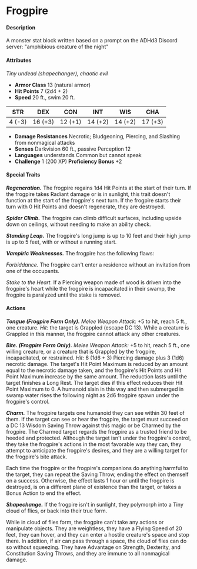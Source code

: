 # Frogpire

#### Description

A monster stat block written based on a prompt on the ADHd3 Discord server: "amphibious creature of the night"

#### Attributes

_Tiny undead (shapechanger), chaotic evil_

- **Armor Class** 13 (natural armor)
- **Hit Points** 7 (2d4 + 2)
- **Speed** 20 ft., swim 20 ft.

| STR  |  DEX  |  CON  |  INT  |  WIS  |  CHA  |
|:----:|:-----:|:-----:|:-----:|:-----:|:-----:|
|4 (-3)|16 (+3)|12 (+1)|14 (+2)|14 (+2)|17 (+3)|

- **Damage Resistances** Necrotic; Bludgeoning, Piercing, and Slashing from nonmagical attacks
- **Senses** Darkvision 60 ft., passive Perception 12
- **Languages** understands Common but cannot speak
- **Challenge** 1 (200 XP) **Proficiency Bonus** +2

#### Special Traits

_**Regeneration.**_ The frogpire regains 1d4 Hit Points at the start of their turn. If the frogpire takes Radiant damage or is in sunlight, this trait doesn't function at the start of the frogpire's next turn. If the frogpire starts their turn with 0 Hit Points and doesn't regenerate, they are destroyed.

_**Spider Climb.**_ The frogpire can climb difficult surfaces, including upside down on ceilings, without needing to make an ability check.

_**Standing Leap.**_ The frogpire's long jump is up to 10 feet and their high jump is up to 5 feet, with or without a running start.

_**Vampiric Weaknesses.**_ The frogpire has the following flaws:

_Forbiddance._ The frogpire can't enter a residence without an invitation from one of the occupants.

_Stake to the Heart._ If a Piercing weapon made of wood is driven into the frogpire's heart while the frogpire is incapacitated in their swamp, the frogpire is paralyzed until the stake is removed.

#### Actions

_**Tongue (Frogpire Form Only).**_ _Melee Weapon Attack:_ +5 to hit, reach 5 ft., one creature. _Hit:_ the target is Grappled (escape DC 13). While a creature is Grappled in this manner, the frogpire cannot attack any other creatures.

_**Bite. (Frogpire Form Only).**_ _Melee Weapon Attack:_ +5 to hit, reach 5 ft., one willing creature, or a creature that is Grappled by the frogpire, incapacitated, or restrained. _Hit:_ 6 (1d6 + 3) Piercing damage plus 3 (1d6) necrotic damage. The target's Hit Point Maximum is reduced by an amount equal to the necrotic damage taken, and the frogpire's Hit Points and Hit Point Maximum increase by the same amount. The reduction lasts until the target finishes a Long Rest. The target dies if this effect reduces their Hit Point Maximum to 0. A humanoid slain in this way and then submerged in swamp water rises the following night as 2d6 frogpire spawn under the frogpire's control.

_**Charm.**_ The frogpire targets one humanoid they can see within 30 feet of them. If the target can see or hear the frogpire, the target must succeed on a DC 13 Wisdom Saving Throw against this magic or be Charmed by the frogpire. The Charmed target regards the frogpire as a trusted friend to be heeded and protected. Although the target isn't under the frogpire's control, they take the frogpire's actions in the most favorable way they can, they attempt to anticipate the frogpire's desires, and they are a willing target for the frogpire's bite attack.

Each time the frogpire or the frogpire's companions do anything harmful to the target, they can repeat the Saving Throw, ending the effect on themself on a success. Otherwise, the effect lasts 1 hour or until the frogpire is destroyed, is on a different plane of existence than the target, or takes a Bonus Action to end the effect.

_**Shapechange.**_ If the frogpire isn't in sunlight, they polymorph into a Tiny cloud of flies, or back into their true form.

While in cloud of flies form, the frogpire can't take any actions or manipulate objects. They are weightless, they have a Flying Speed of 20 feet, they can hover, and they can enter a hostile creature's space and stop there. In addition, if air can pass through a space, the cloud of flies can do so without squeezing. They have Advantage on Strength, Dexterity, and Constitution Saving Throws, and they are immune to all nonmagical damage.
